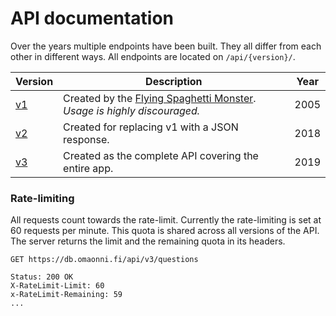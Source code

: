 # API documentation

Over the years multiple endpoints have been built. They all differ from each
other in different ways. All endpoints are located on `/api/{version}/`.

| Version            | Description                                                             | Year |
|--------------------|-------------------------------------------------------------------------|------|
| [v1](./v1.md) | Created by the [Flying Spaghetti Monster](https://en.wikipedia.org/wiki/Flying_Spaghetti_Monster). *Usage is highly discouraged.* | 2005 |
| [v2](./v2.md) | Created for replacing v1 with a JSON response.                          | 2018 |
| [v3](./v3.md) | Created as the complete API covering the entire app.                    | 2019 |

### Rate-limiting

All requests count towards the rate-limit. Currently the rate-limiting is set
at 60 requests per minute. This quota is shared across all versions of the API.
The server returns the limit and the remaining quota in its headers.

```http
GET https://db.omaonni.fi/api/v3/questions

Status: 200 OK
X-RateLimit-Limit: 60
x-RateLimit-Remaining: 59
...
```
